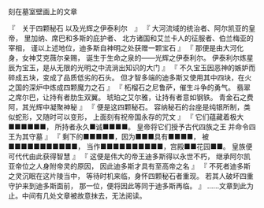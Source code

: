 刻在墓室壁画上的文章

『　关于四颗秘石 以及光辉之伊泰利尔　』
『 大河流域的统治者、阿尔凯亚的皇帝，
里加纳、席巴和多斯的庇护者、
北方诸国和艾兰卡人的征服者、伯兰梅亚的宰相，
谨以上述地位，迪多斯自神明之处获赠一颗宝石 』
『 那便是由大河化身，女神艾克薇尔亲赐，
诞生于生命之泉的——光辉之伊泰利尔。
伊泰利尔炼星辰为宝玉，是从无限的光明之中流淌出知识的大门 』
『 不久宝玉因恶神的嫉妒而碎成五块，变成了品质低劣的石头。
但才智多端的迪多斯又使用其中四块，在火之国的深炉中炼成四颗魔力之石 』
『 柘榴石之尼鲁萨，催生斗争的勇气。
翡翠之席尔巴，让持有者肋生双翼。
琥珀之艾尔雅，让持有者意如钢铁。
青金石之费阿，其光辉中凝聚神秘 』
『 便是这四颗秘石。
容纳秘石的台座是纯银所制，类似蛇形，又随时可以变形，
上面刻有祝帝国永存的咒文 』
『 它们蕴藏着极大■■■■■■，
所持者永久■诚■■■■。
皇帝将它们授予古代四族之王
并命令四王为其守墓 』
『 剩下的■■■■■，因为■■■具有■■■■，
被■■■■■■■■■■■，
当作■■■■■■■■■■，宫殿■■花园■■。
皇族便可代代由此获得智慧 』
『 这便是伟大的帝王迪多斯得以永世不朽，
继承阿尔凯亚帝位之人身附帝灵的原因，
因此迪多斯才具有至高帝之名 』
『 不死者迪多斯之灵沉眠在这片陵当中，
等待时机来临，身怀四颗秘石者重现。
若其人破坏四重守护来到迪多斯面前，
那一位，便将因此等同于迪多斯再临。 』
……文章到此为止。中间有几处文章被故意抹去，无法阅读。